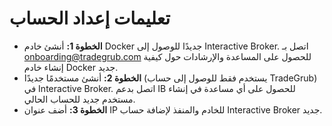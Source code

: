 # **تعليمات إعداد الحساب**
- **الخطوة 1:** أنشئ خادم Docker جديدًا للوصول إلى Interactive Broker. اتصل بـ onboarding@tradegrub.com للحصول على المساعدة والإرشادات حول كيفية إنشاء خادم Docker جديد.
- **الخطوة 2:** أنشئ مستخدمًا جديدًا (يستخدم فقط للوصول إلى حساب TradeGrub) في Interactive Broker. اتصل بدعم IB للحصول على أي مساعدة في إنشاء مستخدم جديد للحساب الحالي.
- **الخطوة 3:** أضف عنوان IP للخادم والمنفذ لإضافة حساب Interactive Broker جديد.
